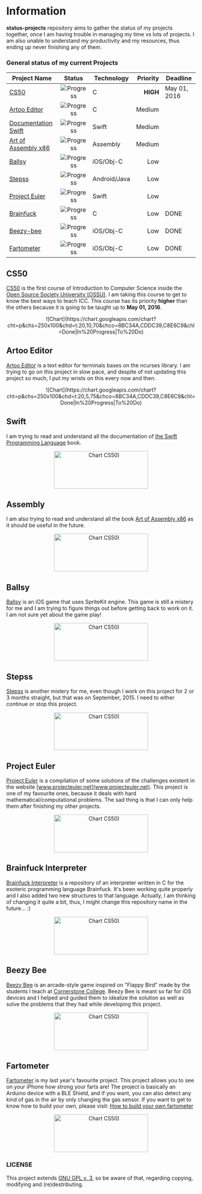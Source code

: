 # Information
__status-projects__ repository aims to gather the status of my projects together, once I am having trouble in managing my time vs lots of projects. I am also unable to understand my productivity and my resources, thus ending up never finishing any of them.

### General status of my current Projects

| Project Name                        | Status                                    | Technology  | Priority |  Deadline    |
| ----------------------------------- |:-----------------------------------------:| ----------- | --------:|  --------    |
| [CS50](#cs50)                       | ![Progress](http://progressed.io/bar/20)  | C           | __HIGH__ | May 01, 2016 |
| [Artoo Editor](#artoo-editor)       | ![Progress](http://progressed.io/bar/20)  | C           | Medium   |              |
| [Documentation Swift](#swift)       | ![Progress](http://progressed.io/bar/30)  | Swift       | Medium   |              |
| [Art of Assembly x86](#assembly)    | ![Progress](http://progressed.io/bar/5)   | Assembly    | Medium   |              |
| [Ballsy](#ballsy)                   | ![Progress](http://progressed.io/bar/5)   | iOS/Obj-C   | Low      |              |
| [Stepss](#stepss)                   | ![Progress](http://progressed.io/bar/60)  | Android/Java| Low      |              |
| [Project Euler](#project-euler)     | ![Progress](http://progressed.io/bar/10)  | Swift       | Low      |              |
| [Brainfuck](#brainfuck-interpreter) | ![Progress](http://progressed.io/bar/100) | C           | Low      | DONE         |
| [Beezy-bee](#beezy-bee)             | ![Progress](http://progressed.io/bar/100) | iOS/Obj-C   | Low      | DONE         |
| [Fartometer](#fartometer)           | ![Progress](http://progressed.io/bar/100) | iOS/Obj-C   | Low      | DONE         |

## CS50

[CS50](https://www.edx.org/course/introduction-computer-science-harvardx-cs50x#!) is the first course of Introduction to Computer Science inside the [Open Source Society University (OSSU)](https://github.com/open-source-society/computer-science). I am taking this course to get to know the best ways to teach ICC. This course has its priority **higher** than the others because it is going to be taught up to **May 01, 2016**.

<div align="center">![Chart](https://chart.googleapis.com/chart?cht=p&chs=250x100&chd=t:20,10,70&chco=8BC34A,CDDC39,C8E6C9&chl=Done|In%20Progress|To%20Do)</div>

## Artoo Editor
[Artoo Editor](https://github.com/luizperes/artoo-editor) is a text editor for terminals bases on the ncurses library. I am trying to go on this project in slow pace, and despite of not updating this project so much, I put my wrists on this every now and then.

<div align="center">![Chart](https://chart.googleapis.com/chart?cht=p&chs=250x100&chd=t:20,5,75&chco=8BC34A,CDDC39,C8E6C9&chl=Done|In%20Progress|To%20Do)</div>

## Swift

I am trying to read and understand all the documentation of [the Swift Programming Language](https://itunes.apple.com/us/book/swift-programming-language/id1002622538?mt=11) book.

<div align="center"><img src='https://chart.googleapis.com/chart?cht=p&chs=250x100&chd=t:30,70&chl=Read|Not%20Read' alt='Chart CS50)' height='100' width='250' /></div>

## Assembly

I am also trying to read and understand all the book [Art of Assembly x86](http://www.plantation-productions.com/Webster/www.artofasm.com/Windows/PDFs/0_PDFIndexWin.html) as it should be useful in the future.

<div align="center"><img src='https://chart.googleapis.com/chart?cht=p&chs=250x100&chd=t:5,95&chl=Read|Not%20Read' alt='Chart CS50)' height='100' width='250' /></div>

## Ballsy

[Ballsy](https://github.com/ideiadoluiz/ballsy-doodle) is an iOS game that uses SpriteKit engine. This game is still a mistery for me and I am trying to figure things out before getting back to work on it. I am not sure yet about the game play!

<div align="center"><img src='https://chart.googleapis.com/chart?cht=p&chs=250x100&chd=t:5,0,95&chco=8BC34A,CDDC39,C8E6C9&chl=Done|In%20Progress|To%20Do' alt='Chart CS50)' height='100' width='250' /></div>

## Stepss

[Stepss](https://github.com/luizperes/TStepProject) is another mistery for me, even though I work on this project for 2 or 3 months straight, but that was on September, 2015. I need to either continue or stop this project. 

<div align="center"><img src='https://chart.googleapis.com/chart?cht=p&chs=250x100&chd=t:60,0,40&chco=8BC34A,CDDC39,C8E6C9&chl=Done|In%20Progress|To%20Do' alt='Chart CS50)' height='100' width='250' /></div>

## Project Euler

[Project Euler](https://github.com/DestructHub/ProjectEuler) is a compilation of some solutions of the challenges existent in the website [www.projecteuler.net](www.projecteuler.net). This project is one of my favourite ones, because it deals with hard mathematical/computational problems. The sad thing is that I can only help them after finishing my other projects. 

<div align="center"><img src='https://chart.googleapis.com/chart?cht=p&chs=250x100&chd=t:10,1,89&chco=8BC34A,CDDC39,C8E6C9&chl=Done|In%20Progress|To%20Do' alt='Chart CS50)' height='100' width='250' /></div>

## Brainfuck Interpreter

[Brainfuck Interpreter](https://github.com/luizperes/BrainfuckInterpreter) is a repository of an interpreter written in C for the esoteric programming language Brainfuck. It's been working quite properly and I also added two new structures to that language. Actually, I am thinking of changing it quite a bit, thus, I might change this repository name in the future... :)

<div align="center"><img src='https://chart.googleapis.com/chart?cht=p&chs=250x100&chd=t:100&chco=8BC34A&chl=Done' alt='Chart CS50)' height='100' width='250' /></div>

## Beezy Bee

[Beezy Bee](https://github.com/cornerstonecollege/beezy-bee) is an arcade-style game inspired on "Flappy Bird" made by the students I teach at [Cornerstone College](http://ciccc.ca). Beezy Bee is meant so far for iOS devices and I helped and guided them to idealize the solution as well as solve the problems that they had while developing this project.

<div align="center"><img src='https://chart.googleapis.com/chart?cht=p&chs=250x100&chd=t:100&chco=8BC34A&chl=Done' alt='Chart CS50)' height='100' width='250' /></div>

## Fartometer

[Fartometer](https://github.com/ideiadoluiz/FartometerIOSProject) is my last year's favourite project. This project allows you to see on your iPhone how strong your farts are! The project is basically an Arduino device with a BLE Shield, and if you want, you can also detect any kind of gas in the air by only changing the gas sensor. If you want to get to know how to build your own, please visit: [How to build your own fartometer](http://www.ideiadoluiz.com.br/site/how-to-build-your-own-fartometer/)

<div align="center"><img src='https://chart.googleapis.com/chart?cht=p&chs=250x100&chd=t:100&chco=8BC34A&chl=Done' alt='Chart CS50)' height='100' width='250' /></div>

### LICENSE
This project extends [GNU GPL v. 3](http://www.gnu.org/licenses/gpl-3.0.en.html), so be aware of that, regarding copying, modifying and (re)destributing.

